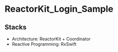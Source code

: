 # ReactorKit_Login_Sample

## Stacks
- Architecture: ReactorKit + Coordinator
- Reactive Programming: RxSwift
